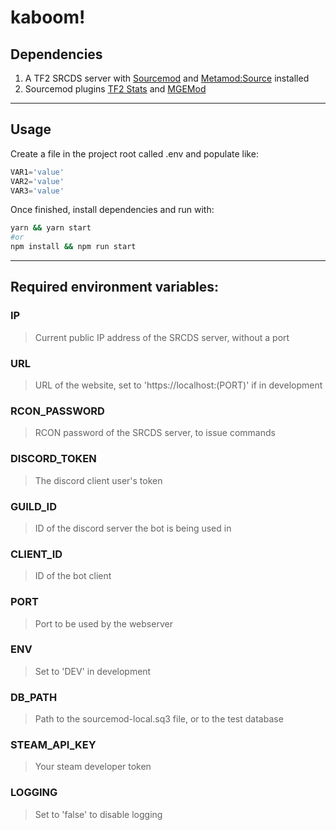 # kaboom!
## Dependencies
1) A TF2 SRCDS server with [Sourcemod](https://www.sourcemod.net/) and [Metamod:Source](https://www.metamodsource.net/) installed
2) Sourcemod plugins [TF2 Stats](https://forums.alliedmods.net/showthread.php?p=987696) and [MGEMod](https://github.com/sapphonie/MGEMod)
---
## Usage
Create a file in the project root called .env and populate like: 
```js
VAR1='value'
VAR2='value'
VAR3='value'
```
Once finished, install dependencies and run with: 
```bash
yarn && yarn start
#or
npm install && npm run start  
```
---
## Required environment variables:
### IP
> Current public IP address of the SRCDS server, without a port 
### URL
> URL of the website, set to 'https://localhost:(PORT)' if in development 
### RCON_PASSWORD
> RCON password of the SRCDS server, to issue commands 
### DISCORD_TOKEN
> The discord client user's token
### GUILD_ID
> ID of the discord server the bot is being used in
### CLIENT_ID 
> ID of the bot client 
### PORT
> Port to be used by the webserver 
### ENV
> Set to 'DEV' in development
### DB_PATH
> Path to the sourcemod-local.sq3 file, or to the test database
### STEAM_API_KEY
> Your steam developer token 
### LOGGING
> Set to 'false' to disable logging